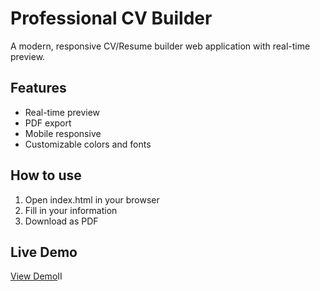 # Professional CV Builder

A modern, responsive CV/Resume builder web application with real-time preview.

## Features
- Real-time preview
- PDF export
- Mobile responsive
- Customizable colors and fonts

## How to use
1. Open index.html in your browser
2. Fill in your information
3. Download as PDF

## Live Demo
[View Demo](https://Shubham91756.github.io/cv-builder/)II